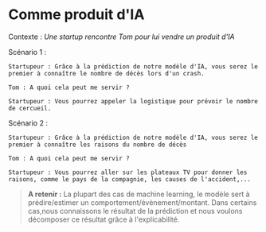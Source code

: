 # Comme produit d'IA

Contexte : *Une startup rencontre Tom pour lui vendre un produit d'IA*

Scénario 1 : 

    Startupeur : Grâce à la prédiction de notre modèle d'IA, vous serez le premier à connaître le nombre de décès lors d'un crash.

    Tom : A quoi cela peut me servir ?

    Startupeur : Vous pourrez appeler la logistique pour prévoir le nombre de cercueil.

Scénario 2 : 

    Startupeur : Grâce à la prédiction de notre modèle d'IA, vous serez le premier à connaître les raisons du nombre de décès

    Tom : A quoi cela peut me servir ?

    Startupeur : Vous pourrez aller sur les plateaux TV pour donner les raisons, comme le pays de la compagnie, les causes de l'accident,...


> **A retenir :** La plupart des cas de machine learning, le modèle sert à prédire/estimer un comportement/évènement/montant. Dans certains cas,nous connaissons le résultat de la prédiction et nous voulons décomposer ce résultat grâce à l'explicabilité.
